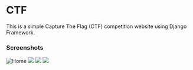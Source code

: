 # CTF
This is a simple Capture The Flag (CTF) competition website using Django Framework.


### Screenshots
![Home](https://i.imgur.com/zUAwcUf.png)
![   ](https://i.imgur.com/BY6AIo6.png)
![   ](https://i.imgur.com/TJzfWV9.png)
![   ](https://i.imgur.com/GsgKi6D.png)